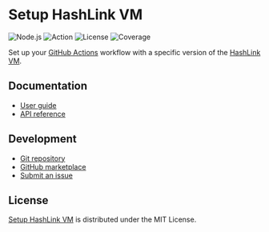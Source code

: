 # Setup HashLink VM
![Node.js](https://badgen.net/badge/node/%3E%3D16.0.0/green) ![Action](https://badgen.net/badge/action/v3.0.0/blue) ![License](https://badgen.net/badge/license/MIT/blue) ![Coverage](https://badgen.net/codecov/c/github/cedx/setup-hashlink)

Set up your [GitHub Actions](https://docs.github.com/en/actions) workflow with a specific version of the [HashLink VM](https://hashlink.haxe.org).

## Documentation
- [User guide](https://docs.belin.io/setup-hashlink)
- [API reference](https://docs.belin.io/setup-hashlink/api)

## Development
- [Git repository](https://github.com/cedx/setup-hashlink)
- [GitHub marketplace](https://github.com/marketplace/actions/setup-hashlink-vm)
- [Submit an issue](https://github.com/cedx/setup-hashlink/issues)

## License
[Setup HashLink VM](https://docs.belin.io/setup-hashlink) is distributed under the MIT License.
